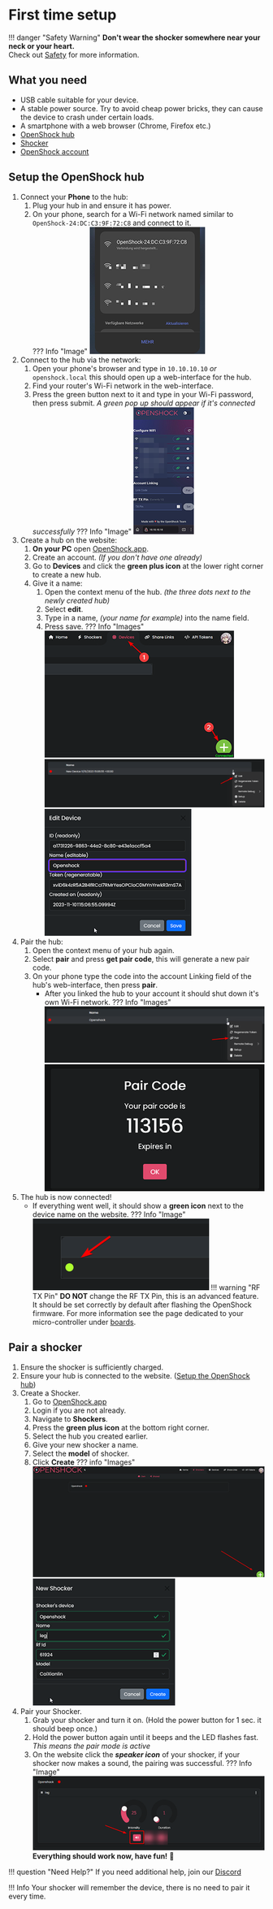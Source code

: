 # First time setup

!!! danger "Safety Warning"
    **Don't wear the shocker somewhere near your neck or your heart.**  
    Check out [Safety](../safety/safety-rules.md) for more information.

## What you need

- USB cable suitable for your device.
- A stable power source. Try to avoid cheap power bricks, they can cause the device to crash under certain loads.
- A smartphone with a web browser (Chrome, Firefox etc.)
- [OpenShock hub](../hardware/boards/index.md)
- [Shocker](../hardware/shockers/index.md)
- [OpenShock account](https://openshock.app/)

## Setup the OpenShock hub

1. Connect your **Phone** to the hub:
    1. Plug your hub in and ensure it has power.
    2. On your phone, search for a Wi-Fi network named similar to ``OpenShock-24:DC:C3:9F:72:C8`` and connect to it.  
    ??? Info "Image"
        ![Image "image"](../static/guides/first-setup/WiFioverview.png)
2. Connect to the hub via the network:
    1. Open your phone's browser and type in ``10.10.10.10`` *or* ``openshock.local`` this should open up a web-interface for the hub.
    2. Find your router's Wi-Fi network in the web-interface.
    3. Press the green button next to it and type in your Wi-Fi password, then press submit.
    *A green pop up should appear if it's connected successfully*
    ??? Info "Image"
        ![Image "image"](../static/guides/first-setup/ESPWebGUI.png)
3. Create a hub on the website:
    1. **On your PC** open [OpenShock.app](https://openshock.app/).
    2. Create an account. *(If you don't have one already)*
    3. Go to **Devices** and click the **green plus icon** at the lower right corner to create a new hub.
    4. Give it a name:
        1. Open the context menu of the hub. *(the three dots next to the newly created hub)*
        2. Select **edit**.
        3. Type in a name, *(your name for example)* into the name field.
        4. Press save.
    ??? Info "Images"
        ![Image "image"](../static/guides/first-setup/findaddbutton3.png)
        ![Image "image"](../static/guides/first-setup/find_device_context_menu.png)
        ![Image "image"](../static/guides/first-setup/edit_device.png)
4. Pair the hub:
    1. Open the context menu of your hub again.
    2. Select **pair** and press **get pair code**, this will generate a new pair code.
    3. On your phone type the code into the account Linking field of the hub's web-interface, then press **pair**.
        - After you linked the hub to your account it should shut down it's own Wi-Fi network.
    ??? Info "Images"
        ![Image "image"](../static/guides/first-setup/findpaircode.png)
        ![Image "image"](../static/guides/first-setup/paircodeexample.png)
5. The hub is now connected!
    - If everything went well, it should show a **green icon** next to the device name on the website.
    ??? Info "Image"
        ![Image "image"](../static/guides/first-setup/checkifonline.png)
!!! warning "RF TX Pin"
    **DO NOT** change the RF TX Pin, this is an advanced feature. It should be set correctly by default after flashing the OpenShock firmware. For more information see the page dedicated to your micro-controller under [boards](../hardware/boards/index.md).

## Pair a shocker

1. Ensure the shocker is sufficiently charged.
2. Ensure your hub is connected to the website. ([Setup the OpenShock hub](#setup-the-openshock-hub))
3. Create a Shocker.
    1. Go to [OpenShock.app](https://openshock.app/)
    2. Login if you are not already.
    3. Navigate to **Shockers**.
    4. Press the **green plus icon** at the bottom right corner.
    5. Select the hub you created earlier.
    6. Give your new shocker a name.
    7. Select the **model** of shocker.
    8. Click **Create**
    ??? info "Images"
        ![image](../static/guides/first-setup/Create_shocker_green_plus.png)
        ![image](../static/guides/first-setup/create_shocker.png)
4. Pair your Shocker.
    1. Grab your shocker and turn it on. (Hold the power button for 1 sec. it should beep once.)
    2. Hold the power button again until it beeps and the LED flashes fast. *This means the pair mode is active*
    3. On the website click the ***speaker icon*** of your shocker, if your shocker now makes a sound, the pairing was successful.
    ??? Info "Image"
        ![image](../static/guides/first-setup/find_sound_button.png)
**Everything should work now, have fun!** 🎉  

!!! question "Need Help?"
    If you need additional help, join our [Discord](https://discord.gg/OpenShock)

!!! Info
    Your shocker will remember the device, there is no need to pair it every time.
